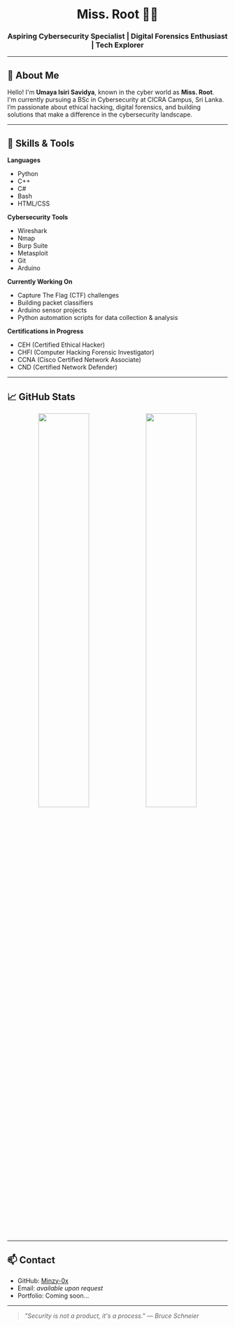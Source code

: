 
<h1 align="center">Miss. Root 👩‍💻</h1>
<h3 align="center">Aspiring Cybersecurity Specialist | Digital Forensics Enthusiast | Tech Explorer</h3>

---

## 👋 About Me

Hello! I'm **Umaya Isiri Savidya**, known in the cyber world as **Miss. Root**.  
I'm currently pursuing a BSc in Cybersecurity at CICRA Campus, Sri Lanka.  
I’m passionate about ethical hacking, digital forensics, and building solutions that make a difference in the cybersecurity landscape.

---

## 🧠 Skills & Tools

**Languages**  
- Python  
- C++  
- C#  
- Bash  
- HTML/CSS  

**Cybersecurity Tools**  
- Wireshark  
- Nmap  
- Burp Suite  
- Metasploit  
- Git  
- Arduino  

**Currently Working On**  
- Capture The Flag (CTF) challenges  
- Building packet classifiers  
- Arduino sensor projects  
- Python automation scripts for data collection & analysis  

**Certifications in Progress**  
- CEH (Certified Ethical Hacker)  
- CHFI (Computer Hacking Forensic Investigator)  
- CCNA (Cisco Certified Network Associate)  
- CND (Certified Network Defender)  

---

## 📈 GitHub Stats

<p align="center">
  <img src="https://github-readme-stats.vercel.app/api?username=Minzy-0x&show_icons=true&theme=gruvbox" width="48%"/>
  <img src="https://github-readme-stats.vercel.app/api/top-langs/?username=Minzy-0x&layout=compact&theme=gruvbox" width="48%"/>
</p>

---

## 📫 Contact

- GitHub: [Minzy-0x](https://github.com/Minzy-0x)  
- Email: *available upon request*  
- Portfolio: Coming soon...

---

> *"Security is not a product, it's a process." — Bruce Schneier*  
